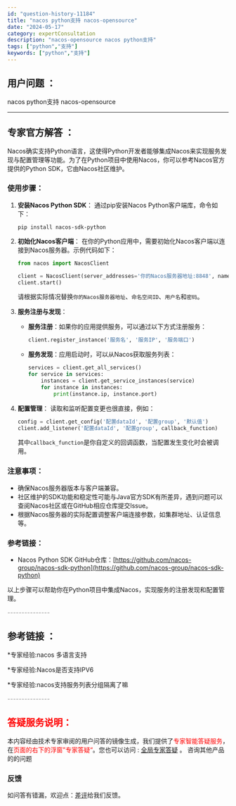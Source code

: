 ```yaml
---
id: "question-history-11184"
title: "nacos python支持 nacos-opensource"
date: "2024-05-17"
category: expertConsultation
description: "nacos-opensource nacos python支持"
tags: ["python","支持"]
keywords: ["python","支持"]
---
```


## 用户问题 ： 
 nacos python支持 nacos-opensource 

---------------
## 专家官方解答 ：

Nacos确实支持Python语言，这使得Python开发者能够集成Nacos来实现服务发现与配置管理等功能。为了在Python项目中使用Nacos，你可以参考Nacos官方提供的Python SDK，它由Nacos社区维护。

### 使用步骤：

1. **安装Nacos Python SDK**：
   通过pip安装Nacos Python客户端库，命令如下：
   ```shell
   pip install nacos-sdk-python
   ```

2. **初始化Nacos客户端**：
   在你的Python应用中，需要初始化Nacos客户端以连接到Nacos服务器。示例代码如下：
   ```python
   from nacos import NacosClient
   
   client = NacosClient(server_addresses='你的Nacos服务器地址:8848', namespace='你的命名空间ID', username='用户名', password='密码')
   client.start()
   ```
   请根据实际情况替换`你的Nacos服务器地址`、`命名空间ID`、`用户名`和`密码`。

3. **服务注册与发现**：
   - **服务注册**：如果你的应用提供服务，可以通过以下方式注册服务：
     ```python
     client.register_instance('服务名', '服务IP', '服务端口')
     ```
   - **服务发现**：应用启动时，可以从Nacos获取服务列表：
     ```python
     services = client.get_all_services()
     for service in services:
         instances = client.get_service_instances(service)
         for instance in instances:
             print(instance.ip, instance.port)
     ```

4. **配置管理**：
   读取和监听配置变更也很直接，例如：
   ```python
   config = client.get_config('配置dataId', '配置group', '默认值')
   client.add_listener('配置dataId', '配置group', callback_function)
   ```
   其中`callback_function`是你自定义的回调函数，当配置发生变化时会被调用。

### 注意事项：
- 确保Nacos服务器版本与客户端兼容。
- 社区维护的SDK功能和稳定性可能与Java官方SDK有所差异，遇到问题可以查阅Nacos社区或在GitHub相应仓库提交Issue。
- 根据Nacos服务器的实际配置调整客户端连接参数，如集群地址、认证信息等。

### 参考链接：
- Nacos Python SDK GitHub仓库：[https://github.com/nacos-group/nacos-sdk-python](https://github.com/nacos-group/nacos-sdk-python)

以上步骤可以帮助你在Python项目中集成Nacos，实现服务的注册发现和配置管理。


<font color="#949494">---------------</font> 


## 参考链接 ：

*专家经验:nacos 多语言支持 
 
 *专家经验:Nacos是否支持IPV6 
 
 *专家经验:nacos支持服务列表分组隔离了嘛 


 <font color="#949494">---------------</font> 
 


## <font color="#FF0000">答疑服务说明：</font> 

本内容经由技术专家审阅的用户问答的镜像生成，我们提供了<font color="#FF0000">专家智能答疑服务</font>，在<font color="#FF0000">页面的右下的浮窗”专家答疑“</font>。您也可以访问 : [全局专家答疑](https://opensource.alibaba.com/chatBot) 。 咨询其他产品的的问题

### 反馈
如问答有错漏，欢迎点：[差评](https://ai.nacos.io/user/feedbackByEnhancerGradePOJOID?enhancerGradePOJOId=13723)给我们反馈。
